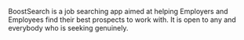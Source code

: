 BoostSearch is a job searching app aimed at helping Employers and Employees find their best prospects to work with. It is open to any and everybody who is seeking genuinely.
